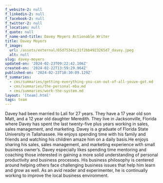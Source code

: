 ```yaml
---
f_website-2: null
f_linkedin-2: null
f_facebook-2: null
f_twitter-2: null
f_location: null
f_quote: null
f_name-and-title: Davey Moyers Actionable Writer
title: Davey Moyers
f_image:
  url: /assets/external/65d75341c31f2bb4923265d7_davey.jpeg
  alt: null
slug: davey-moyers
updated-on: '2024-02-23T09:22:42.106Z'
created-on: '2024-02-22T13:59:29.964Z'
published-on: '2024-02-23T10:30:09.129Z'
f_summaries:
  - cms/summaries/getting-everything-you-can-out-of-all-youve-got.md
  - cms/summaries/the-personal-mba.md
  - cms/summaries/work-the-system.md
layout: '[team].html'
tags: team
---
```


Davey had been married to Lali for 27 years. They have a 17 year old son Matt, and a 12 year old daughter Meredith. They live in Jacksonville, Florida where Davey has spent the last twenty-five plus years working in sales, sales management, and marketing. Davey is a graduate of Florida State University in Tallahassee. He enjoys spending time with his family and friends and watching his children amaze him on a daily basis.He enjoys sharing his sales, sales management, and marketing experience with small business owner’s. Davey especially likes spending time mentoring and coaching those interested in gaining a more solid understanding of personal productivity and business processes. His business philosophy is centered around helping others face challenging business issues that help him learn and grow as well. As an avid reader and experimenter, he is continually working to improve the local business environment.
